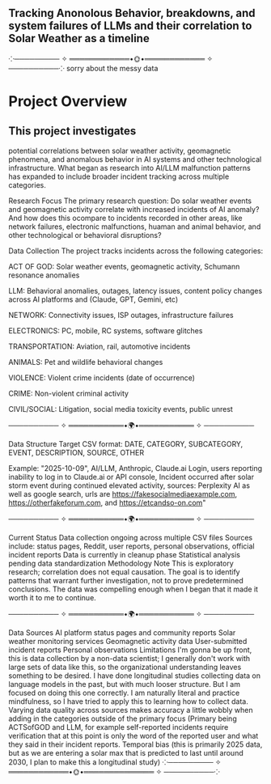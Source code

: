 ## Tracking Anonolous Behavior, breakdowns, and system failures of LLMs and their correlation to Solar Weather as a timeline
⁘───────── ✧ ════════════•🌞•════════════ ✧ ──────────⁘
sorry about the messy data

# Project Overview
## This project investigates 
potential correlations between solar weather activity, geomagnetic phenomena, and anomalous behavior in AI systems and other technological infrastructure. What began as research into AI/LLM malfunction patterns has expanded to include broader incident tracking across multiple categories.

Research Focus
The primary research question: Do solar weather events and geomagnetic activity correlate with increased incidents of AI anomaly? And how does this ocompare to incidents recorded in other areas, like network failures, electronic malfunctions, huaman and animal behavior, and other technological or behavioral disruptions?

Data Collection
The project tracks incidents across the following categories:

ACT OF GOD: Solar weather events, geomagnetic activity, Schumann resonance anomalies

LLM: Behavioral anomalies, outages, latency issues, content policy changes across AI platforms and (Claude, GPT, Gemini, etc)

NETWORK: Connectivity issues, ISP outages, infrastructure failures

ELECTRONICS: PC, mobile, RC systems, software glitches

TRANSPORTATION: Aviation, rail, automotive incidents

ANIMALS: Pet and wildlife behavioral changes

VIOLENCE: Violent crime incidents (date of occurrence)

CRIME: Non-violent criminal activity

CIVIL/SOCIAL: Litigation, social media toxicity events, public unrest

────────── ✧ ═══════════•🌍•═══════════ ✧ ──────────

Data Structure
Target CSV format: DATE, CATEGORY, SUBCATEGORY, EVENT, DESCRIPTION, SOURCE, OTHER

Example: "2025-10-09", AI/LLM, Anthropic, Claude.ai Login, users reporting inability to log in to Claude.ai or API console, Incident occurred after solar storm event during continued elevated activity, sources: Perplexity AI as well as google search, urls are https://fakesocialmediaexample.com, https://otherfakeforum.com, and https://etcandso-on.com"

────────── ✧ ═══════════•🌍•═══════════ ✧ ──────────

Current Status
Data collection ongoing across multiple CSV files
Sources include: status pages, Reddit, user reports, personal observations, official incident reports
Data is currently in cleanup phase
Statistical analysis pending data standardization
Methodology Note
This is exploratory research; correlation does not equal causation. The goal is to identify patterns that warrant further investigation, not to prove predetermined conclusions. The data was compelling enough when I began that it made it worth it to me to continue.

────────── ✧ ═══════════•🌍•═══════════ ✧ ──────────

Data Sources
AI platform status pages and community reports
Solar weather monitoring services
Geomagnetic activity data
User-submitted incident reports
Personal observations
Limitations
I'm gonna be up front, this is data collection by a non-data scientist; I generally don't work with large sets of data like this, so the organizational understanding leaves something to be desired. I have done longitudinal studies collecting data on language models in the past, but with much looser structure. But I am focused on doing this one correctly. I am naturally literal and practice mindfulness, so I have tried to apply this to learning how to collect data.
Varying data quality across sources makes accuracy a little wobbly when adding in the categories outside of the primary focus (Primary being ACTSofGOD and LLM, for example self-reported incidents require verification that at this point is only the word of the reported user and what they said in their incident reports.
Temporal bias (this is primarily 2025 data, but as we are entering a solar max that is predicted to last until around 2030, I plan to make this a longitudinal study)
⁘───────── ✧ ════════════•🌞•══════════════ ✧ ──────────⁘
